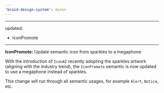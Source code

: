 ```yaml
---
'braid-design-system': minor
---
```


---
updated:
  - IconPromote
---

**IconPromote:** Update semantic icon from sparkles to a megaphone

With the introduction of `IconAI` recently adopting the sparkles artwork (aligning with the industry trend), the `IconPromote` semantic is now updated to use a megaphone instead of sparkles.

This change will run through all semantic usages, for example `Alert`, `Notice`, etc.
